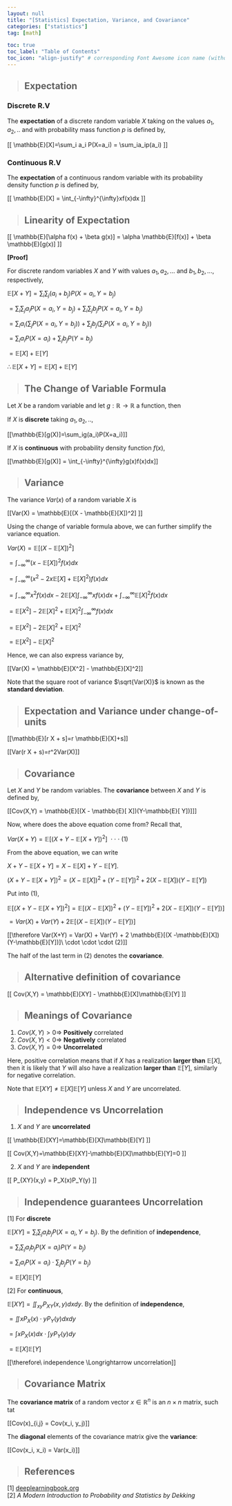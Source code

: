 ```yaml
---
layout: null
title: "[Statistics] Expectation, Variance, and Covariance"
categories: ["statistics"]
tag: [math]

toc: true
toc_label: "Table of Contents"
toc_icon: "align-justify" # corresponding Font Awesome icon name (without fa prefix)
---
```


> ## Expectation

### Discrete R.V

The **expectation** of a discrete random variable $X$ taking on the values $a_1, a_2,..$ and with probability mass function $p$ is defined by,

\[[ \mathbb{E}[X]=\sum_i a_i P(X=a_i) = \sum_ia_ip(a_i) \]]

### Continuous R.V

The **expectation** of a continuous random variable with its probability density function $p$ is defined by,

\[[ \mathbb{E}[X] = \int\_{-\infty}^{\infty}xf(x)dx \]]

> ## Linearity of Expectation

\[[ \mathbb{E}[\alpha f(x) + \beta g(x)] = \alpha \mathbb{E}[f(x)] + \beta \mathbb{E}[g(x)] \]]

**[Proof]**

For discrete random variables $X$ and $Y$ with values $a_1, a_2, ...$ and $b_1, b_2, ...$, respectively,

$\mathbb{E}[X+Y] = \sum_i\sum_j (a_i + b_j)P(X=a_i,Y=b_j)$

$= \sum_i\sum_j a_i P(X=a_i, Y=b_j) + \sum_i\sum_j b_j P(X=a_i, Y=b_j)$

$= \sum_ia_i(\sum_j P(X=a_i, Y=b_j)) + \sum_j b_j(\sum_i P(X=a_i, Y=b_j))$

$= \sum_i a_i P(X=a_i) + \sum_j b_j P(Y=b_j)$

$= \mathbb{E}[X] + \mathbb{E}[Y]$

$\therefore \mathbb{E}[X+Y]=\mathbb{E}[X]+\mathbb{E}[Y]$

> ## The Change of Variable Formula

Let $X$ be a random variable and let $g: \mathbb{R} \rightarrow \mathbb{R}$ a function, then

If $X$ is **discrete** taking $a_1, a_2,..$,

\[[\mathbb{E}[g(X)]=\sum_ig(a_i)P(X=a_i)\]]

If $X$ is **continuous** with probability density function $f(x)$,

\[[\mathbb{E}[g(X)] = \int\_{-\infty}^{\infty}g(x)f(x)dx\]]

> ## Variance

The variance $Var(x)$ of a random variable $X$ is

\[[Var(X) = \mathbb{E}[(X - \mathbb{E}[X])^2] \]]

Using the change of variable formula above, we can further simplify the variance equation.

$Var(X) = \mathbb{E}[(X - \mathbb{E}[X])^2]$

$= \int_{-\infty}^{\infty}(x-\mathbb{E}[X])^2f(x)dx$

$= \int_{-\infty}^{\infty}(x^2 - 2x\mathbb{E}[X]+\mathbb{E}[X]^2)f(x)dx$

$= \int_{-\infty}^{\infty}x^2f(x)dx - 2\mathbb{E}[X] \int_{-\infty}^{\infty}xf(x)dx + \int_{-\infty}^{\infty} \mathbb{E}[X]^2f(x)dx$

$= \mathbb{E}[X^2] - 2\mathbb{E}[X]^2 + \mathbb{E}[X]^2 \int_{-\infty}^{\infty}f(x)dx$

$= \mathbb{E}[X^2] - 2\mathbb{E}[X]^2 + \mathbb{E}[X]^2$

$= \mathbb{E}[X^2] - \mathbb{E}[X]^2$

Hence, we can also express variance by,

\[[Var(X) = \mathbb{E}[X^2] - \mathbb{E}[X]^2\]]

Note that the square root of variance $\sqrt{Var(X)}$ is known as the **standard deviation**.

> ## Expectation and Variance under change-of-units

\[[\mathbb{E}[r X + s]=r \mathbb{E}[X]+s\]]

\[[Var(r X + s)=r^2Var(X)\]]

> ## Covariance

Let $X$ and $Y$ be random variables. The **covariance** between $X$ and $Y$ is defined by,

\[[Cov(X,Y) = \mathbb{E}[(X - \mathbb{E}[ X])(Y-\mathbb{E}[ Y])]\]]

Now, where does the above equation come from? Recall that,

$Var(X+Y)=\mathbb{E}[(X+Y-\mathbb{E}[X + Y])^2]\ \cdot \cdot\ \cdot\ (1)$

From the above equation, we can write

$X+Y-\mathbb{E}[X+Y] = X - \mathbb{E}[X] + Y - \mathbb{E}[Y]$.

$(X+Y-\mathbb{E}[X+Y])^2 = (X-\mathbb{E}[X])^2 + (Y-\mathbb{E}[Y])^2 + 2(X-\mathbb{E}[X])(Y-\mathbb{E}[Y])$

Put into $(1)$,

$\mathbb{E}[(X+Y-\mathbb{E}[X + Y])^2] = \mathbb{E}[(X-\mathbb{E}[X ])^2 + (Y-\mathbb{E}[Y])^2 + 2(X-\mathbb{E}[X])(Y-\mathbb{E}[Y])]$

$= Var(X) + Var(Y) + 2 \mathbb{E}[(X-\mathbb{E}[X ])(Y-\mathbb{E}[Y])]$

\[[\therefore Var(X+Y) = Var(X) + Var(Y) + 2 \mathbb{E}[(X -\mathbb{E}[X])(Y-\mathbb{E}[Y])]\ \cdot \cdot \cdot (2)\]]

The half of the last term in $(2)$ denotes the **covariance**.

> ## Alternative definition of covariance

\[[ Cov(X,Y) = \mathbb{E}[XY] - \mathbb{E}[X]\mathbb{E}[Y] \]]

> ## Meanings of Covariance

1. $Cov(X,Y)>0 \Longrightarrow$ **Positively** correlated
2. $Cov(X,Y)<0 \Longrightarrow$ **Negatively** correlated
3. $Cov(X,Y)=0 \Longrightarrow$ **Uncorrelated**

Here, positive correlation means that if $X$ has a realization **larger than** $\mathbb{E}[X]$, then it is likely that $Y$ will also have a realization **larger than** $\mathbb{E}[Y]$, similarly for negative correlation.

Note that $\mathbb{E}[XY] \neq \mathbb{E}[X]\mathbb{E}[Y]$ unless $X$ and $Y$ are uncorrelated.

> ## Independence vs Uncorrelation

1. $X$ and $Y$ are **uncorrelated**

\[[ \mathbb{E}[XY]=\mathbb{E}[X]\mathbb{E}[Y] \]]

\[[ Cov(X,Y)=\mathbb{E}[XY]-\mathbb{E}[X]\mathbb{E}[Y]=0 \]]

2. $X$ and $Y$ are **independent**

\[[ P_{XY}(x,y) = P_X(x)P_Y(y) \]]

> ## Independence guarantees Uncorrelation

[1] For **discrete**

$\mathbb{E}[XY] = \sum_i\sum_j a_ib_j P(X=a_i, Y=b_j)$. By the definition of **independence**,

$= \sum_i\sum_j a_i b_j P(X=a_i)P(Y=b_j)$

$= \sum_i a_i P(X=a_i) \cdot \sum_j b_j P(Y=b_j)$

$= \mathbb{E}[X] \mathbb{E}[Y]$

[2] For **continuous**,

$\mathbb{E}[XY] = \iint_{xy}P_{XY}(x,y)dxdy$. By the definition of **independence**,

$= \iint xP_X(x) \cdot yP_Y(y)dxdy$

$= \int xP_X(x)dx \cdot \int yP_Y(y)dy$

$= \mathbb{E}[X] \mathbb{E}[Y]$

\[[\therefore\ independence \Longrightarrow uncorrelation\]]

> ## Covariance Matrix

The **covariance matrix** of a random vector $x \in \mathbb{R}^n$ is an $n \times n$ matrix, such tat

\[[Cov(x)_{i,j} = Cov(x_i, y_j)\]]

The **diagonal** elements of the covariance matrix give the **variance**:

\[[Cov(x_i, x_i) = Var(x_i)\]]

> ## References

[1] [deeplearningbook.org](https://www.deeplearningbook.org/)  
[2] _A Modern Introduction to Probability and Statistics by Dekking_
